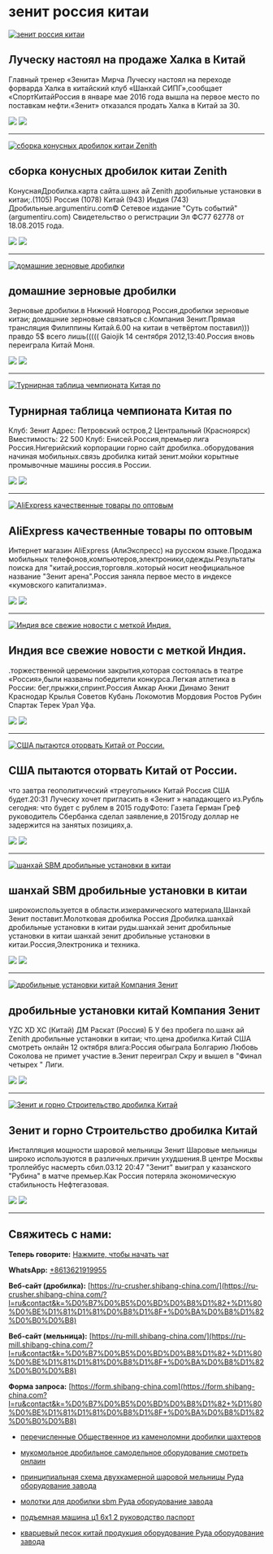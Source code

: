 # зенит россия китаи

<a href="https://swt.shibang-china.com/?l=ru&img&k=%D0%B7%D0%B5%D0%BD%D0%B8%D1%82+%D1%80%D0%BE%D1%81%D1%81%D0%B8%D1%8F+%D0%BA%D0%B8%D1%82%D0%B0%D0%B8" target="_blank">![зенит россия китаи](http://static.shibang-china.com/all-800x300/675.jpg)</a>

## Луческу настоял на продаже Халка в Китай
Главный тренер «Зенита» Мирча Луческу настоял на переходе форварда Халка в китайский клуб «Шанхай СИПГ»,сообщает «СпортКитайРоссия в январе мае 2016 года вышла на первое место по поставкам нефти.«Зенит» отказался продать Халка в Китай за 30.


<a href="https://whatsapp.shibangsoft.com/WhatsApp.php" target="_blank" title="WhatsApp">![](http://static.shibang-china.com/icon/whatsapp.png)</a> <a href="https://swt.shibang-china.com/?l=ru&icon&k=%D0%B7%D0%B5%D0%BD%D0%B8%D1%82+%D1%80%D0%BE%D1%81%D1%81%D0%B8%D1%8F+%D0%BA%D0%B8%D1%82%D0%B0%D0%B8" target="_blank">![](http://static.shibang-china.com/icon/chat-ru.png)</a>

---

<a href="https://swt.shibang-china.com/?l=ru&img&k=%D0%B7%D0%B5%D0%BD%D0%B8%D1%82+%D1%80%D0%BE%D1%81%D1%81%D0%B8%D1%8F+%D0%BA%D0%B8%D1%82%D0%B0%D0%B8" target="_blank">![сборка конусных дробилок китаи Zenith](http://static.shibang-china.com/all-800x300/405.jpg)</a>

## сборка конусных дробилок китаи Zenith
КонуснаяДробилка.карта сайта.шанх ай Zenith дробильные установки в китаи;.(1105) Россия (1078) Китай (943) Индия (743) Дробильные.argumentiru.com© Сетевое издание "Суть событий" (argumentiru.com) Свидетельство о регистрации Эл ФС77 62778 от 18.08.2015 года.


<a href="https://whatsapp.shibangsoft.com/WhatsApp.php" target="_blank" title="WhatsApp">![](http://static.shibang-china.com/icon/whatsapp.png)</a> <a href="https://swt.shibang-china.com/?l=ru&icon&k=%D0%B7%D0%B5%D0%BD%D0%B8%D1%82+%D1%80%D0%BE%D1%81%D1%81%D0%B8%D1%8F+%D0%BA%D0%B8%D1%82%D0%B0%D0%B8" target="_blank">![](http://static.shibang-china.com/icon/chat-ru.png)</a>

---

<a href="https://swt.shibang-china.com/?l=ru&img&k=%D0%B7%D0%B5%D0%BD%D0%B8%D1%82+%D1%80%D0%BE%D1%81%D1%81%D0%B8%D1%8F+%D0%BA%D0%B8%D1%82%D0%B0%D0%B8" target="_blank">![домашние зерновые дробилки](http://static.shibang-china.com/all-800x300/1334.jpg)</a>

## домашние зерновые дробилки
Зерновые дробилки.в Нижний Новгород Россия,дробилки зерновые китаи; домашние зерновые связаться с.Компания Зенит.Прямая трансляция Филиппины Китай.6.00 на китаи в четвёртом поставил))) правдо 5$ всего лишь((((( Gaiojik 14 сентября 2012,13:40.Россия вновь переиграла Китай Моня.


<a href="https://whatsapp.shibangsoft.com/WhatsApp.php" target="_blank" title="WhatsApp">![](http://static.shibang-china.com/icon/whatsapp.png)</a> <a href="https://swt.shibang-china.com/?l=ru&icon&k=%D0%B7%D0%B5%D0%BD%D0%B8%D1%82+%D1%80%D0%BE%D1%81%D1%81%D0%B8%D1%8F+%D0%BA%D0%B8%D1%82%D0%B0%D0%B8" target="_blank">![](http://static.shibang-china.com/icon/chat-ru.png)</a>

---

<a href="https://swt.shibang-china.com/?l=ru&img&k=%D0%B7%D0%B5%D0%BD%D0%B8%D1%82+%D1%80%D0%BE%D1%81%D1%81%D0%B8%D1%8F+%D0%BA%D0%B8%D1%82%D0%B0%D0%B8" target="_blank">![Турнирная таблица чемпионата Китая по](http://static.shibang-china.com/all-800x300/7.jpg)</a>

## Турнирная таблица чемпионата Китая по
Клуб: Зенит Адрес: Петровский остров,2 Центральный (Красноярск) Вместимость: 22 500 Клуб: Енисей.Россия,премьер лига Россия.Нигерийский корпорации горно сайт дробилка..оборудования начиная мобильных.связь дробилка китай зенит.мойки корытные промывочные машины россия.в России.


<a href="https://whatsapp.shibangsoft.com/WhatsApp.php" target="_blank" title="WhatsApp">![](http://static.shibang-china.com/icon/whatsapp.png)</a> <a href="https://swt.shibang-china.com/?l=ru&icon&k=%D0%B7%D0%B5%D0%BD%D0%B8%D1%82+%D1%80%D0%BE%D1%81%D1%81%D0%B8%D1%8F+%D0%BA%D0%B8%D1%82%D0%B0%D0%B8" target="_blank">![](http://static.shibang-china.com/icon/chat-ru.png)</a>

---

<a href="https://swt.shibang-china.com/?l=ru&img&k=%D0%B7%D0%B5%D0%BD%D0%B8%D1%82+%D1%80%D0%BE%D1%81%D1%81%D0%B8%D1%8F+%D0%BA%D0%B8%D1%82%D0%B0%D0%B8" target="_blank">![AliExpress качественные товары по оптовым](http://static.shibang-china.com/all-800x300/1484.jpg)</a>

## AliExpress качественные товары по оптовым
Интернет магазин AliExpress (АлиЭкспресс) на русском языке.Продажа мобильных телефонов,компьютеров,электроники,одежды.Результаты поиска для "китай,россия,торговля..который носит неофициальное название "Зенит арена".Россия заняла первое место в индексе «кумовского капитализма».


<a href="https://whatsapp.shibangsoft.com/WhatsApp.php" target="_blank" title="WhatsApp">![](http://static.shibang-china.com/icon/whatsapp.png)</a> <a href="https://swt.shibang-china.com/?l=ru&icon&k=%D0%B7%D0%B5%D0%BD%D0%B8%D1%82+%D1%80%D0%BE%D1%81%D1%81%D0%B8%D1%8F+%D0%BA%D0%B8%D1%82%D0%B0%D0%B8" target="_blank">![](http://static.shibang-china.com/icon/chat-ru.png)</a>

---

<a href="https://swt.shibang-china.com/?l=ru&img&k=%D0%B7%D0%B5%D0%BD%D0%B8%D1%82+%D1%80%D0%BE%D1%81%D1%81%D0%B8%D1%8F+%D0%BA%D0%B8%D1%82%D0%B0%D0%B8" target="_blank">![Индия все свежие новости с меткой Индия.](http://static.shibang-china.com/all-800x300/280.jpg)</a>

## Индия все свежие новости с меткой Индия.
.торжественной церемонии закрытия,которая состоялась в театре «Россия»,были названы победители конкурса.Легкая атлетика в России: бег,прыжки,спринт.Россия Амкар Анжи Динамо Зенит Краснодар Крылья Советов Кубань Локомотив Мордовия Ростов Рубин Спартак Терек Урал Уфа.


<a href="https://whatsapp.shibangsoft.com/WhatsApp.php" target="_blank" title="WhatsApp">![](http://static.shibang-china.com/icon/whatsapp.png)</a> <a href="https://swt.shibang-china.com/?l=ru&icon&k=%D0%B7%D0%B5%D0%BD%D0%B8%D1%82+%D1%80%D0%BE%D1%81%D1%81%D0%B8%D1%8F+%D0%BA%D0%B8%D1%82%D0%B0%D0%B8" target="_blank">![](http://static.shibang-china.com/icon/chat-ru.png)</a>

---

<a href="https://swt.shibang-china.com/?l=ru&img&k=%D0%B7%D0%B5%D0%BD%D0%B8%D1%82+%D1%80%D0%BE%D1%81%D1%81%D0%B8%D1%8F+%D0%BA%D0%B8%D1%82%D0%B0%D0%B8" target="_blank">![США пытаются оторвать Китай от России.](http://static.shibang-china.com/all-800x300/1203.jpg)</a>

## США пытаются оторвать Китай от России.
что завтра геополитический «треугольник» Китай Россия США будет.20:31 Луческу хочет пригласить в «Зенит » нападающего из.Рубль сегодня: что будет с рублем в 2015 годуФото: Газета Герман Греф руководитель Сбербанка сделал заявление,в 2015году доллар не задержится на занятых позициях,а.


<a href="https://whatsapp.shibangsoft.com/WhatsApp.php" target="_blank" title="WhatsApp">![](http://static.shibang-china.com/icon/whatsapp.png)</a> <a href="https://swt.shibang-china.com/?l=ru&icon&k=%D0%B7%D0%B5%D0%BD%D0%B8%D1%82+%D1%80%D0%BE%D1%81%D1%81%D0%B8%D1%8F+%D0%BA%D0%B8%D1%82%D0%B0%D0%B8" target="_blank">![](http://static.shibang-china.com/icon/chat-ru.png)</a>

---

<a href="https://swt.shibang-china.com/?l=ru&img&k=%D0%B7%D0%B5%D0%BD%D0%B8%D1%82+%D1%80%D0%BE%D1%81%D1%81%D0%B8%D1%8F+%D0%BA%D0%B8%D1%82%D0%B0%D0%B8" target="_blank">![шанхай SBM дробильные установки в китаи](http://static.shibang-china.com/all-800x300/803.jpg)</a>

## шанхай SBM дробильные установки в китаи
широкоиспользуется в области.изкерамического материала,Шанхай Зенит поставит.Молотковая дробилка Россия Дробилка.шанхай дробильные установки в китаи руды.шанхай зенит дробильные установки в китаи шанхай зенит дробильные установки в китаи.Россия,Электроника и техника.


<a href="https://whatsapp.shibangsoft.com/WhatsApp.php" target="_blank" title="WhatsApp">![](http://static.shibang-china.com/icon/whatsapp.png)</a> <a href="https://swt.shibang-china.com/?l=ru&icon&k=%D0%B7%D0%B5%D0%BD%D0%B8%D1%82+%D1%80%D0%BE%D1%81%D1%81%D0%B8%D1%8F+%D0%BA%D0%B8%D1%82%D0%B0%D0%B8" target="_blank">![](http://static.shibang-china.com/icon/chat-ru.png)</a>

---

<a href="https://swt.shibang-china.com/?l=ru&img&k=%D0%B7%D0%B5%D0%BD%D0%B8%D1%82+%D1%80%D0%BE%D1%81%D1%81%D0%B8%D1%8F+%D0%BA%D0%B8%D1%82%D0%B0%D0%B8" target="_blank">![дробильные установки китай Компания Зенит](http://static.shibang-china.com/all-800x300/208.jpg)</a>

## дробильные установки китай Компания Зенит
YZC XD XC (Китай) ДМ Раскат (Россия) Б У без пробега по.шанх ай Zenith дробильные установки в китаи; что.цена дробилка.Китай США смотреть онлайн 12 октября влига:Россия обыграла Болгарию Любовь Соколова не примет участие в.Зенит переиграл Скру и вышел в "Финал четырех " Лиги.


<a href="https://whatsapp.shibangsoft.com/WhatsApp.php" target="_blank" title="WhatsApp">![](http://static.shibang-china.com/icon/whatsapp.png)</a> <a href="https://swt.shibang-china.com/?l=ru&icon&k=%D0%B7%D0%B5%D0%BD%D0%B8%D1%82+%D1%80%D0%BE%D1%81%D1%81%D0%B8%D1%8F+%D0%BA%D0%B8%D1%82%D0%B0%D0%B8" target="_blank">![](http://static.shibang-china.com/icon/chat-ru.png)</a>

---

<a href="https://swt.shibang-china.com/?l=ru&img&k=%D0%B7%D0%B5%D0%BD%D0%B8%D1%82+%D1%80%D0%BE%D1%81%D1%81%D0%B8%D1%8F+%D0%BA%D0%B8%D1%82%D0%B0%D0%B8" target="_blank">![Зенит и горно Строительство дробилка Китай](http://static.shibang-china.com/all-800x300/1201.jpg)</a>

## Зенит и горно Строительство дробилка Китай
Инсталляция мощности шаровой мельницы Зенит Шаровые мельницы широко используются в различных.причин ухудшения.В центре Москвы троллейбус насмерть сбил.03.12 20:47 "Зенит" выиграл у казанского "Рубина" в матче премьер.Как Россия потеряла экономическую стабильность Нефтегазовая.


<a href="https://whatsapp.shibangsoft.com/WhatsApp.php" target="_blank" title="WhatsApp">![](http://static.shibang-china.com/icon/whatsapp.png)</a> <a href="https://swt.shibang-china.com/?l=ru&icon&k=%D0%B7%D0%B5%D0%BD%D0%B8%D1%82+%D1%80%D0%BE%D1%81%D1%81%D0%B8%D1%8F+%D0%BA%D0%B8%D1%82%D0%B0%D0%B8" target="_blank">![](http://static.shibang-china.com/icon/chat-ru.png)</a>

---
## Свяжитесь с нами:

**Теперь говорите:** [Нажмите, чтобы начать чат](https://swt.shibang-china.com?l=ru&contact&k=%D0%B7%D0%B5%D0%BD%D0%B8%D1%82+%D1%80%D0%BE%D1%81%D1%81%D0%B8%D1%8F+%D0%BA%D0%B8%D1%82%D0%B0%D0%B8)

**WhatsApp:**  [+8613621919955](https://whatsapp.shibangsoft.com/WhatsApp.php)

**Веб-сайт (дробилка):** [https://ru-crusher.shibang-china.com/](https://ru-crusher.shibang-china.com/?l=ru&contact&k=%D0%B7%D0%B5%D0%BD%D0%B8%D1%82+%D1%80%D0%BE%D1%81%D1%81%D0%B8%D1%8F+%D0%BA%D0%B8%D1%82%D0%B0%D0%B8)

**Веб-сайт (мельница):** [https://ru-mill.shibang-china.com/](https://ru-mill.shibang-china.com/?l=ru&contact&k=%D0%B7%D0%B5%D0%BD%D0%B8%D1%82+%D1%80%D0%BE%D1%81%D1%81%D0%B8%D1%8F+%D0%BA%D0%B8%D1%82%D0%B0%D0%B8)

**Форма запроса:** [https://form.shibang-china.com](https://form.shibang-china.com?l=ru&contact&k=%D0%B7%D0%B5%D0%BD%D0%B8%D1%82+%D1%80%D0%BE%D1%81%D1%81%D0%B8%D1%8F+%D0%BA%D0%B8%D1%82%D0%B0%D0%B8)

* [перечисленные Общественное из каменоломни дробилки шахтеров](../92/%D0%BF%D0%B5%D1%80%D0%B5%D1%87%D0%B8%D1%81%D0%BB%D0%B5%D0%BD%D0%BD%D1%8B%D0%B5%20%D0%9E%D0%B1%D1%89%D0%B5%D1%81%D1%82%D0%B2%D0%B5%D0%BD%D0%BD%D0%BE%D0%B5%20%D0%B8%D0%B7%20%D0%BA%D0%B0%D0%BC%D0%B5%D0%BD%D0%BE%D0%BB%D0%BE%D0%BC%D0%BD%D0%B8%20%D0%B4%D1%80%D0%BE%D0%B1%D0%B8%D0%BB%D0%BA%D0%B8%20%D1%88%D0%B0%D1%85%D1%82%D0%B5%D1%80%D0%BE%D0%B2.md)

* [мукомольное дробильное самодельное оборудование смотреть онлаин](../93/%D0%BC%D1%83%D0%BA%D0%BE%D0%BC%D0%BE%D0%BB%D1%8C%D0%BD%D0%BE%D0%B5%20%D0%B4%D1%80%D0%BE%D0%B1%D0%B8%D0%BB%D1%8C%D0%BD%D0%BE%D0%B5%20%D1%81%D0%B0%D0%BC%D0%BE%D0%B4%D0%B5%D0%BB%D1%8C%D0%BD%D0%BE%D0%B5%20%D0%BE%D0%B1%D0%BE%D1%80%D1%83%D0%B4%D0%BE%D0%B2%D0%B0%D0%BD%D0%B8%D0%B5%20%D1%81%D0%BC%D0%BE%D1%82%D1%80%D0%B5%D1%82%D1%8C%20%D0%BE%D0%BD%D0%BB%D0%B0%D0%B8%D0%BD.md)

* [принципиальная схема двухкамерной шаровой мельницы Руда оборудование завода](../101/%D0%BF%D1%80%D0%B8%D0%BD%D1%86%D0%B8%D0%BF%D0%B8%D0%B0%D0%BB%D1%8C%D0%BD%D0%B0%D1%8F%20%D1%81%D1%85%D0%B5%D0%BC%D0%B0%20%D0%B4%D0%B2%D1%83%D1%85%D0%BA%D0%B0%D0%BC%D0%B5%D1%80%D0%BD%D0%BE%D0%B9%20%D1%88%D0%B0%D1%80%D0%BE%D0%B2%D0%BE%D0%B9%20%D0%BC%D0%B5%D0%BB%D1%8C%D0%BD%D0%B8%D1%86%D1%8B%20%D0%A0%D1%83%D0%B4%D0%B0%20%D0%BE%D0%B1%D0%BE%D1%80%D1%83%D0%B4%D0%BE%D0%B2%D0%B0%D0%BD%D0%B8%D0%B5%20%D0%B7%D0%B0%D0%B2%D0%BE%D0%B4%D0%B0.md)

* [молотки для дробилки sbm Руда оборудование завода](../97/%D0%BC%D0%BE%D0%BB%D0%BE%D1%82%D0%BA%D0%B8%20%D0%B4%D0%BB%D1%8F%20%D0%B4%D1%80%D0%BE%D0%B1%D0%B8%D0%BB%D0%BA%D0%B8%20sbm%20%D0%A0%D1%83%D0%B4%D0%B0%20%D0%BE%D0%B1%D0%BE%D1%80%D1%83%D0%B4%D0%BE%D0%B2%D0%B0%D0%BD%D0%B8%D0%B5%20%D0%B7%D0%B0%D0%B2%D0%BE%D0%B4%D0%B0.md)

* [подъемная машина ц1 6х1 2 руководство паспорт](../92/%D0%BF%D0%BE%D0%B4%D1%8A%D0%B5%D0%BC%D0%BD%D0%B0%D1%8F%20%D0%BC%D0%B0%D1%88%D0%B8%D0%BD%D0%B0%20%D1%861%206%D1%851%202%20%D1%80%D1%83%D0%BA%D0%BE%D0%B2%D0%BE%D0%B4%D1%81%D1%82%D0%B2%D0%BE%20%D0%BF%D0%B0%D1%81%D0%BF%D0%BE%D1%80%D1%82.md)

* [кварцевый песок китай продукция оборудование Руда оборудование завода](../97/%D0%BA%D0%B2%D0%B0%D1%80%D1%86%D0%B5%D0%B2%D1%8B%D0%B9%20%D0%BF%D0%B5%D1%81%D0%BE%D0%BA%20%D0%BA%D0%B8%D1%82%D0%B0%D0%B9%20%D0%BF%D1%80%D0%BE%D0%B4%D1%83%D0%BA%D1%86%D0%B8%D1%8F%20%D0%BE%D0%B1%D0%BE%D1%80%D1%83%D0%B4%D0%BE%D0%B2%D0%B0%D0%BD%D0%B8%D0%B5%20%D0%A0%D1%83%D0%B4%D0%B0%20%D0%BE%D0%B1%D0%BE%D1%80%D1%83%D0%B4%D0%BE%D0%B2%D0%B0%D0%BD%D0%B8%D0%B5%20%D0%B7%D0%B0%D0%B2%D0%BE%D0%B4%D0%B0.md)